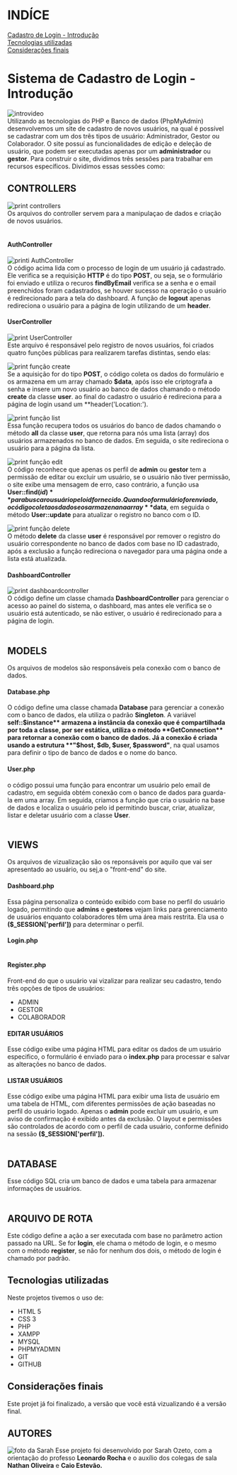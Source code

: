 # INDÍCE
[Cadastro de Login - Introdução](#cadadastro-de-login---introdu%C3%A7%C3%A3o)<br>
[Tecnologias utilizadas](#tecnologias-utilizadas) <br>
[Considerações finais](#considera%C3%A7%C3%B5es-finais)  <br>


# Sistema de Cadastro de Login - Introdução
![introvideo](https://github.com/user-attachments/assets/bc15acc0-ed49-44d2-814f-53abfac11165)<br>
Utilizando as tecnologias do PHP e Banco de dados (PhpMyAdmin) desenvolvemos um site de cadastro de novos usuários, na qual é possível se cadastrar com um dos três tipos de usuário: Administrador, Gestor ou Colaborador. O site possuí as funcionalidades de edição e deleção de usuário, que podem ser executadas apenas por um **administrador** ou **gestor**. Para construir o site, dividimos três sessões para trabalhar em recursos específicos. Dividimos essas sessões como:<br>

## CONTROLLERS
![print controllers]() <br>
Os arquivos do controller servem para a manipulaçao de dados e criação de novos usuários.<br><br>

#### AuthController 
![printi AuthController]()<br>
O código acima lida com o processo de login de um usuário já cadastrado. Ele verifica se a requisição **HTTP** é do tipo **POST**, ou seja, se o formulário foi enviado e utiliza o recuros **findByEmail** verifica se a senha e o email preenchidos foram cadastrados, se houver sucesso na operação o usuário é redirecionado para a tela do dashboard. A função de **logout** apenas redireciona o usuário para a página de login utilizando de um **header**.

#### UserController
![print UserController]()<br>
Este arquivo é responsável pelo registro de novos usuários, foi criados quatro funções públicas para realizarem tarefas distintas, sendo elas: <br>

![print função create]()<br>
Se a aquisição for do tipo **POST**, o código coleta os dados do formulário e os armazena em um array chamado **$data**, após isso ele criptografa a senha e insere um novo usuário ao banco de dados chamando o método **create** da classe **user**. ao final do cadastro o usuário é redireciona para a página de login usand um **header('Location:').<br>

![print função list]()<br>
Essa função recupera todos os usuários do banco de dados chamando o método **all** da classe **user**, que retorna para nós uma lista (array) dos usuários armazenados no banco de dados. Em seguida, o site redireciona o usuário para a página da lista.<br>

![print função edit]()<br>
O código reconhece que apenas os perfil de **admin** ou **gestor** tem a permissão de editar ou excluir um usuário, se o usuário não tiver permissão, o site exibe uma mensagem de erro, caso contrário, a função usa **User::find($id)** para buscar o usuário pelo id fornecido. Quando o formulário for enviado, o código coleta os dados e os armazena na array **$data**, em seguida o método **User::update** para atualizar o registro no banco com o ID.<br>

![print função delete]()<br>
O método **delete** da classe **user** é responsável por remover o registro do usuário correspondente no banco de dados com base no ID cadastrado, após a exclusão a função redireciona o navegador para uma página onde a lista está atualizada.<br>

#### DashboardController
![print dashboardcontroller]()<br>
O código define um classe chamada **DashboardController** para gerenciar o acesso ao painel do sistema, o dashboard, mas antes ele verifica se o usuário está autenticado, se não estiver, o usuário é redirecionado para a página de login.<br><br>


## MODELS
![]()<br>
Os arquivos de modelos são responsáveis pela conexão com o banco de dados.<br>

####  Database.php
![]()<br>
O código define uma classe chamada **Database** para gerenciar a conexão com o banco de dados, ela utiliza o padrão **Singleton**. A variável **self::$instance** armazena a instância da conexão que é compartilhada por toda a classe, por ser estática, utiliza o método **GetConnection** para retornar a conexão com o banco de dados. 
Já a conexão é criada usando a estrutura **"$host, $db, $user, $password"**, na qual usamos para definir o tipo de banco de dados e o nome do banco.

#### User.php
![]()<br>
o código possui uma função para encontrar um usuário pelo email de cadastro, em seguida obtém conexão com o banco de dados para guarda-la em uma array. Em seguida, criamos a função que cria o usuário na base de dados e localiza o usuário pelo id permitindo buscar, criar, atualizar, listar e deletar usuário com a classe **User**.<br><br>


## VIEWS
![]()<br>
Os arquivos de vizualização são os reponsáveis por aquilo que vai ser apresentado ao usuário, ou sej,a o "front-end" do site.<br>

#### Dashboard.php
![]()<br>
Essa página personaliza o conteúdo exibido com base no perfil do usuário logado, permitindo que **admins** e **gestores** vejam links para gerenciamento de usuários enquanto colaboradores têm uma área mais restrita. Ela usa o **($_SESSION['perfil'])** para determinar o perfil.

#### Login.php
![]()<br>

#### Register.php
![]()<br>
Front-end do que o usuário vai vizalizar para realizar seu cadastro, tendo três opções de tipos de usuários: 
* ADMIN
* GESTOR
* COLABORADOR<br>

#### EDITAR USUÁRIOS
![]()<br>
Esse código exibe uma página HTML para editar os dados de um usuário especifico, o formulário é enviado para o **index.php** para processar e salvar as alterações no banco de dados.<br>

#### LISTAR USUÁRIOS
![]()<br>
Esse código exibe uma página HTML para exibir uma lista de usuário em uma tabela de HTML, com diferentes permissões de ação baseadas no perfil do usuário logado. Apenas o **admin** pode excluir um usuário, e um aviso de confirmação é exibido antes da exclusão. O layout e permissões são controlados de acordo com o perfil de cada usuário, conforme definido na sessão **($_SESSION['perfil']).**<br><br>

## DATABASE
![]()<br>
Esse código SQL cria um banco de dados e uma tabela para armazenar informações de usuários.<br><br>

## ARQUIVO DE ROTA
![]()<br>
Este código define a ação a ser executada com base no parâmetro action passado na URL. Se for **login**, ele chama o método de login, e o mesmo com o método **register**, se não for nenhum dos dois, o método de login é chamado por padrão.

## Tecnologias utilizadas
Neste projetos tivemos o uso de:
* HTML 5 
* CSS 3
* PHP
* XAMPP
* MYSQL
* PHPMYADMIN
* GIT 
* GITHUB

## Considerações finais
Este projet já foi finalizado, a versão que você está vizualizando é a versão final.

## AUTORES
![foto da Sarah]()
Esse projeto foi desenvolvido por Sarah Ozeto, com a orientação do professo **Leonardo Rocha** e o auxílio dos colegas de sala **Nathan Oliveira** e **Caio Estevão.**
